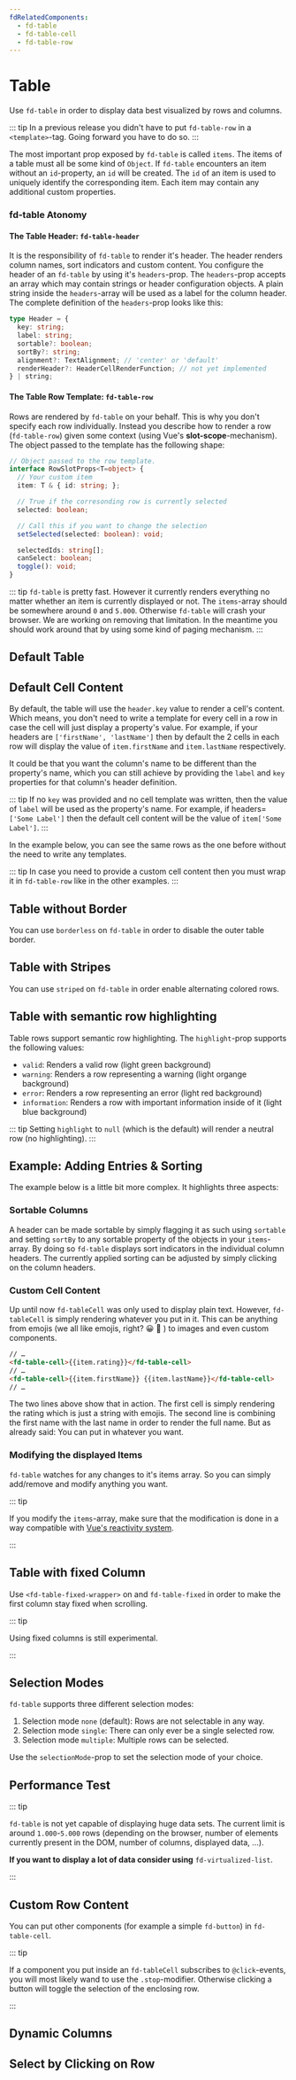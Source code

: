 ```yaml
---
fdRelatedComponents:
  - fd-table
  - fd-table-cell
  - fd-table-row
---
```


# Table

Use `fd-table` in order to display data best visualized by rows and columns.

::: tip
In a previous release you didn't have to put `fd-table-row` in a `<template>`-tag. Going forward you have to do so.
:::

The most important prop exposed by `fd-table` is called `items`. The items of a table must all be some kind of `Object`. If `fd-table` encounters an item without an `id`-property, an `id` will be created. The `id` of an item is used to uniquely identify the corresponding item. Each item may contain any additional custom properties.

### fd-table Atonomy

#### The Table Header: `fd-table-header`
It is the responsibility of `fd-table` to render it's header. The header renders column names, sort indicators and custom content. You configure the header of an `fd-table` by using it's `headers`-prop. The `headers`-prop accepts an array which may contain strings or header configuration objects. A plain string inside the `headers`-array will be used as a label for the column header. The complete definition of the `headers`-prop looks like this:

```ts
type Header = {
  key: string;
  label: string;
  sortable?: boolean;
  sortBy?: string;
  alignment?: TextAlignment; // 'center' or 'default'
  renderHeader?: HeaderCellRenderFunction; // not yet implemented
} | string;
```

#### The Table Row Template: `fd-table-row`
Rows are rendered by `fd-table` on your behalf. This is why you don't specify each row individually. Instead you describe how to render a row (`fd-table-row`) given some context (using Vue's __slot-scope__-mechanism). The object passed to the template has the following shape:

```typescript
// Object passed to the row template.
interface RowSlotProps<T=object> {
  // Your custom item
  item: T & { id: string; };

  // True if the corresonding row is currently selected
  selected: boolean;

  // Call this if you want to change the selection
  setSelected(selected: boolean): void;

  selectedIds: string[];
  canSelect: boolean;
  toggle(): void;
}
```

::: tip
`fd-table` is pretty fast. However it currently renders everything no matter whether an item is currently displayed or not. The `items`-array should be somewhere around `0` and `5.000`. Otherwise `fd-table` will crash your browser. We are working on removing that limitation. In the meantime you should work around that by using some kind of paging mechanism.
:::

## Default Table

<d-example name="default">
</d-example>

## Default Cell Content
By default, the table will use the `header.key` value to render a cell's content. Which means, you don't need to write a template for every
cell in a row in case the cell will just display a property's value. For example, if your headers are `['firstName', 'lastName']` then by default
the 2 cells in each row will display the value of `item.firstName` and `item.lastName` respectively.

It could be that you want the column's name to be different than the property's name, which you can still achieve by providing the `label` and `key` properties for that column's header definition.

::: tip
If no `key` was provided and no cell template was written, then the value of `label` will be used as the property's name. For example, if headers=`['Some Label']` then the default cell content will be the value of `item['Some Label']`.
:::

In the example below, you can see the same rows as the one before without the need to write any templates.

::: tip
In case you need to provide a custom cell content then you must wrap it in `fd-table-row` like in the other examples.
:::

<d-example name="default-no-cells">
</d-example>

## Table without Border
You can use `borderless` on `fd-table` in order to disable the outer table border.

<d-example name="no-border">
</d-example>

## Table with Stripes

You can use `striped` on `fd-table` in order enable alternating colored rows.

<d-example name="stripes">
</d-example>

## Table with semantic row highlighting

Table rows support semantic row highlighting. The `highlight`-prop supports the following values:

- `valid`: Renders a valid row (light green background)
- `warning`: Renders a row representing a warning (light organge background)
- `error`: Renders a row representing an error (light red background)
- `information`: Renders a row with important information inside of it (light blue background)

::: tip
Setting `highlight` to `null` (which is the default) will render a neutral row (no highlighting).
:::

<d-example name="semantic-row-highlighting">
</d-example>

## Example: Adding Entries & Sorting

The example below is a little bit more complex. It highlights three aspects:

### Sortable Columns

A header can be made sortable by simply flagging it as such using `sortable` and setting `sortBy` to any sortable property of the objects in your `items`-array. By doing so `fd-table` displays sort indicators in the individual column headers. The currently applied sorting can be adjusted by simply clicking on the column headers.

### Custom Cell Content
Up until now `fd-tableCell` was only used to display plain text. However, `fd-tableCell` is simply rendering whatever you put in it. This can be anything from emojis (we all like emojis, right? 😀 🥰 ) to images and even custom components.

```html
// …
<fd-table-cell>{{item.rating}}</fd-table-cell>
// …
<fd-table-cell>{{item.firstName}} {{item.lastName}}</fd-table-cell>
// …
```

The two lines above show that in action. The first cell is simply rendering the rating which is just a string with emojis. The second line is combining the first name with the last name in order to render the full name. But as already said: You can put in whatever you want.

### Modifying the displayed Items
`fd-table` watches for any changes to it's items array. So you can simply add/remove and modify anything you want.

::: tip

If you modify the `items`-array, make sure that the modification is done in a way compatible with [Vue's reactivity system](https://vuejs.org/v2/guide/reactivity.html).

:::

<d-example name="complex">
</d-example>

## Table with fixed Column
Use `<fd-table-fixed-wrapper>` on and `fd-table-fixed` in order to make the first column stay fixed when scrolling.

::: tip

Using fixed columns is still experimental.

:::

<d-example name="fixed-col">
</d-example>

## Selection Modes

`fd-table` supports three different selection modes:

1. Selection mode `none` (default): Rows are not selectable in any way.
2. Selection mode `single`: There can only ever be a single selected row.
3. Selection mode `multiple`: Multiple rows can be selected.

Use the `selectionMode`-prop to set the selection mode of your choice.

<d-example name="selection-modes">
</d-example>

## Performance Test

::: tip

`fd-table` is not yet capable of displaying huge data sets. The current limit is around `1.000`-`5.000` rows (depending on the browser, number of elements currently present in the DOM, number of columns, displayed data, …).

**If you want to display a lot of data consider using** `fd-virtualized-list`.

:::

<d-example name="performance-test">
</d-example>

## Custom Row Content

You can put other components (for example a simple `fd-button`) in `fd-table-cell`.

::: tip

If a component you put inside an `fd-tableCell` subscribes to `@click`-events, you will most likely wand to use the `.stop`-modifier. Otherwise clicking a button will toggle the selection of the enclosing row.

:::

<d-example name="with-components">
</d-example>

## Dynamic Columns

<d-example name="dynamic-columns">
</d-example>

## Select by Clicking on Row

<d-example name="select-by-row-click">
</d-example>
